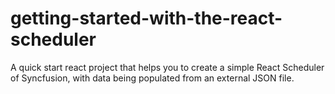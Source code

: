 # getting-started-with-the-react-scheduler
A quick start react project that helps you to create a simple React Scheduler of Syncfusion, with data being populated from an external JSON file.
